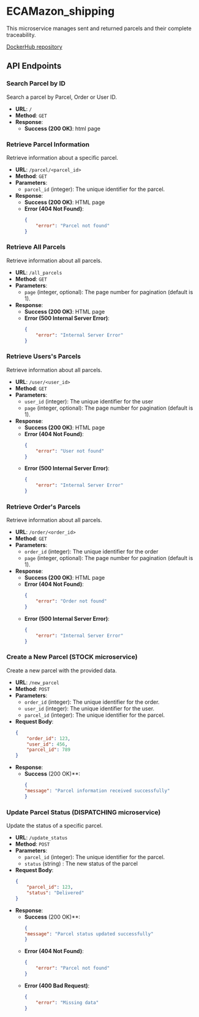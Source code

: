 # ECAMazon_shipping

This microservice manages sent and returned parcels and their complete traceability.

[DockerHub repository](https://hub.docker.com/r/nislhin/ecamazon_shipping)

## API Endpoints

### Search Parcel by ID

Search a parcel by Parcel, Order or User ID.

- **URL**: `/`
- **Method**: `GET`
- **Response**:
  - **Success (200 OK)**: html page

### Retrieve Parcel Information

Retrieve information about a specific parcel.

- **URL**: `/parcel/<parcel_id>`
- **Method**: `GET`
- **Parameters**:
  - `parcel_id` (integer): The unique identifier for the parcel.
- **Response**:
  - **Success (200 OK)**: HTML page
  - **Error (404 Not Found)**:
    ```json
    {
        "error": "Parcel not found"
    }
    ```

### Retrieve All Parcels

Retrieve information about all parcels.

- **URL**: `/all_parcels`
- **Method**: `GET`
- **Parameters**:
  - `page` (integer, optional): The page number for pagination (default is 1).
- **Response**:
  - **Success (200 OK)**: HTML page
  - **Error (500 Internal Server Error)**:
    ```json
    {
        "error": "Internal Server Error"
    }
    ```

### Retrieve Users's Parcels

Retrieve information about all parcels.

- **URL**: `/user/<user_id>`
- **Method**: `GET`
- **Parameters**:
  - `user_id` (integer): The unique identifier for the user
  - `page` (integer, optional): The page number for pagination (default is 1).
- **Response**:
  - **Success (200 OK)**: HTML page
  - **Error (404 Not Found)**:
    ```json
    {
        "error": "User not found"
    }
    ```
  - **Error (500 Internal Server Error)**:
    ```json
    {
        "error": "Internal Server Error"
    }
    ```

### Retrieve Order's Parcels

Retrieve information about all parcels.

- **URL**: `/order/<order_id>`
- **Method**: `GET`
- **Parameters**:
  - `order_id` (integer): The unique identifier for the order
  - `page` (integer, optional): The page number for pagination (default is 1).
- **Response**:
  - **Success (200 OK)**: HTML page
  - **Error (404 Not Found)**:
    ```json
    {
        "error": "Order not found"
    }
    ```
  - **Error (500 Internal Server Error)**:
    ```json
    {
        "error": "Internal Server Error"
    }
    ```

### Create a New Parcel (STOCK microservice)

Create a new parcel with the provided data.

- **URL**: `/new_parcel`
- **Method**: `POST`
- **Parameters**:
  - `order_id` (integer): The unique identifier for the order.
  - `user_id` (integer): The unique identifier for the user.
  - `parcel_id` (integer): The unique identifier for the parcel.
- **Request Body**:
  ```json
  {
      "order_id": 123,
      "user_id": 456,
      "parcel_id": 789
  }
- **Response**:
  - **Success** (200 OK)**:
    ```json
    {
    "message": "Parcel information received successfully"
    }
    ```

### Update Parcel Status (DISPATCHING microservice)

Update the status of a specific parcel.

- **URL**: `/update_status`
- **Method**: `POST`
- **Parameters**:
  - `parcel_id` (integer): The unique identifier for the parcel.
  - `status` (string) : The new status of the parcel
- **Request Body**:
  ```json
  {
      "parcel_id": 123,
      "status": "Delivered"
  }
  ```
- **Response**:
  - **Success** (200 OK)**:
    ```json
    {
    "message": "Parcel status updated successfully"
    }
    ```
  - **Error (404 Not Found)**:
    ```json
    {
        "error": "Parcel not found"
    }
    ```
  - **Error (400 Bad Request)**:
    ```json
    {
        "error": "Missing data"
    }
    ```